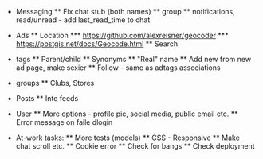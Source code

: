 * Messaging
** Fix chat stub (both names)
** group
** notifications, read/unread - add last_read_time to chat
* Ads
** Location
*** https://github.com/alexreisner/geocoder
*** https://postgis.net/docs/Geocode.html
** Search
* tags
** Parent/child
** Synonyms
** "Real" name
** Add new from new ad page, make sexier
** Follow - same as adtags associations
* groups
** Clubs, Stores
* Posts
** Into feeds
* User
** More options - profile pic, social media, public email etc.
** Error message on faile dlogin

* At-work tasks:
** More tests (models)
** CSS - Responsive
** Make chat scroll etc.
** Cookie error
** Check for bangs
** Check deployment